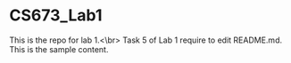 # CS673_Lab1
This is the repo for lab 1.<\br>
Task 5 of Lab 1 require to edit README.md. This is the sample content.
